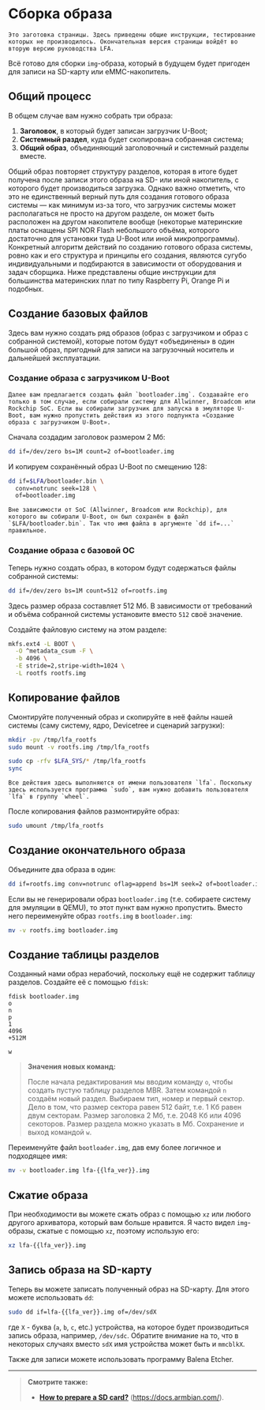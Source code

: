 # Сборка образа

```admonish warning title="Внимание"
Это заготовка страницы. Здесь приведены общие инструкции, тестирование которых не производилось. Окончательная версия страницы войдёт во вторую версию руководства LFA.
```

Всё готово для сборки `img`-образа, который в будущем будет пригоден для записи на SD-карту или eMMC-накопитель.

## Общий процесс

В общем случае вам нужно собрать три образа:

1. **Заголовок**, в который будет записан загрузчик U-Boot;
2. **Системный раздел**, куда будет скопирована собранная система;
3. **Общий образ**, объединяющий заголовочный и системный разделы вместе.

Общий образ повторяет структуру разделов, которая в итоге будет получена после записи этого образа на SD- или иной накопитель, с которого будет производиться загрузка. Однако важно отметить, что это не единственный верный путь для создания готового образа системы — как минимум из-за того, что загрузчик системы может располагаться не просто на другом разделе, он может быть расположен на другом накопителе вообще (некоторые материнские платы оснащены SPI NOR Flash небольшого объёма, которого достаточно для установки туда U-Boot или иной микропрограммы). Конкретный алгоритм действий по созданию готового образа системы, ровно как и его структура и принципы его создания, являются сугубо индивидуальными и подбираются в зависимости от оборудования и задач сборщика. Ниже представлены общие инструкции для большинства материнских плат по типу Raspberry Pi, Orange Pi и подобных.

## Создание базовых файлов

Здесь вам нужно создать ряд образов (образ с загрузчиком и образ с собранной системой), которые потом будут «объединены» в один большой образ, пригодный для записи на загрузочный носитель и дальнейшей эксплуатации.

### Создание образа с загрузчиком U-Boot

```admonish warning title="Важно"
Далее вам предлагается создать файл `bootloader.img`. Создавайте его только в том случае, если собирали систему для Allwinner, Broadcom или Rockchip SoC. Если вы собирали загрузчик для запуска в эмуляторе U-Boot, вам нужно пропустить действия из этого подпункта «Создание образа с загрузчиком U-Boot».
```

Сначала создадим заголовок размером 2 Мб:

```bash
dd if=/dev/zero bs=1M count=2 of=bootloader.img
```

И копируем сохранённый образ U-Boot по смещению 128:

```bash
dd if=$LFA/bootloader.bin \
  conv=notrunc seek=128 \
  of=bootloader.img
```

```admonish warning title="Внимание"
Вне зависимости от SoC (Allwinner, Broadcom или Rockchip), для которого вы собирали U-Boot, он был сохранён в файл `$LFA/bootloader.bin`. Так что имя файла в аргументе `dd if=...` правильное.
```

### Создание образа с базовой ОС

Теперь нужно создать образ, в котором будут содержаться файлы собранной системы:

```bash
dd if=/dev/zero bs=1M count=512 of=rootfs.img
```

Здесь размер образа составляет 512 Мб. В зависимости от требований и объёма собранной системы установите вместо `512` своё значение.

Создайте файловую систему на этом разделе:

```bash
mkfs.ext4 -L BOOT \
  -O ^metadata_csum -F \
  -b 4096 \
  -E stride=2,stripe-width=1024 \
  -L rootfs rootfs.img
```

## Копирование файлов

Смонтируйте полученный образ и скопируйте в неё файлы нашей системы (саму систему, ядро, Devicetree и сценарий загрузки):

```bash
mkdir -pv /tmp/lfa_rootfs
sudo mount -v rootfs.img /tmp/lfa_rootfs

sudo cp -rfv $LFA_SYS/* /tmp/lfa_rootfs
sync
```

```admonish warning title="Внимание"
Все действия здесь выполняются от имени пользователя `lfa`. Поскольку здесь используется программа `sudo`, вам нужно добавить пользователя `lfa` в группу `wheel`.
```

После копирования файлов размонтируйте образ:

```bash
sudo umount /tmp/lfa_rootfs
```

## Создание окончательного образа

Объедините два образа в один:

```bash
dd if=rootfs.img conv=notrunc oflag=append bs=1M seek=2 of=bootloader.img
```

Если вы не генерировали образ `bootloader.img` (т.е. собираете систему для эмуляции в QEMU), то этот пункт вам нужно пропустить. Вместо него переименуйте образ `rootfs.img` в `bootloader.img`:

```bash
mv -v rootfs.img bootloader.img
```

## Создание таблицы разделов

Созданный нами образ нерабочий, поскольку ещё не содержит таблицу разделов. Создайте её с помощью `fdisk`:

```fdisk
fdisk bootloader.img
o
n
p
1
4096
+512M

w
```

> **Значения новых команд:**
>
> После начала редактирования мы вводим команду `o`, чтобы создать пустую таблицу разделов MBR. Затем командой `n` создаём новый раздел. Выбираем тип, номер и первый сектор. Дело в том, что размер сектора равен 512 байт, т.е. 1 Кб равен двум секторам. Размер заголовка 2 Мб, т.е. 2048 Кб или 4096 секоторов. Размер раздела можно указать в Мб. Сохранение и выход командой `w`.

Переименуйте файл `bootloader.img`, дав ему более логичное и подходящее имя:

```bash
mv -v bootloader.img lfa-{{lfa_ver}}.img
```

## Сжатие образа

При необходимости вы можете сжать образ с помощью `xz` или любого другого архиватора, который вам больше нравится. Я часто видел `img`-образы, сжатые с помощью `xz`, поэтому использую его:

```bash
xz lfa-{{lfa_ver}}.img
```

## Запись образа на SD-карту

Теперь вы можете записать полученный образ на SD-карту. Для этого можете использовать `dd`:

```bash
sudo dd if=lfa-{{lfa_ver}}.img of=/dev/sdX
```

где `X` - буква (`a`, `b`, `c`, etc.) устройства, на которое будет производиться запись образа, например, `/dev/sdc`. Обратите внимание на то, что в некоторых случаях вместо `sdX` имя устройства может быть и `mmcblkX`.

Также для записи можете использовать программу Balena Etcher.

---

> **Смотрите также:**
>
> - [**How to prepare a SD card?**](https://docs.armbian.com/User-Guide_Getting-Started/#how-to-prepare-a-sd-card) (<https://docs.armbian.com/>).
